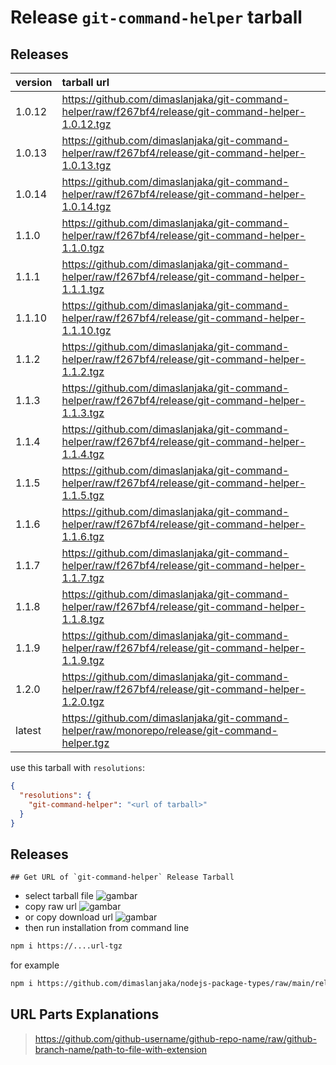 # Release `git-command-helper` tarball
## Releases
| version | tarball url |
| :--- | :--- |
| 1.0.12 | https://github.com/dimaslanjaka/git-command-helper/raw/f267bf4/release/git-command-helper-1.0.12.tgz |
| 1.0.13 | https://github.com/dimaslanjaka/git-command-helper/raw/f267bf4/release/git-command-helper-1.0.13.tgz |
| 1.0.14 | https://github.com/dimaslanjaka/git-command-helper/raw/f267bf4/release/git-command-helper-1.0.14.tgz |
| 1.1.0 | https://github.com/dimaslanjaka/git-command-helper/raw/f267bf4/release/git-command-helper-1.1.0.tgz |
| 1.1.1 | https://github.com/dimaslanjaka/git-command-helper/raw/f267bf4/release/git-command-helper-1.1.1.tgz |
| 1.1.10 | https://github.com/dimaslanjaka/git-command-helper/raw/f267bf4/release/git-command-helper-1.1.10.tgz |
| 1.1.2 | https://github.com/dimaslanjaka/git-command-helper/raw/f267bf4/release/git-command-helper-1.1.2.tgz |
| 1.1.3 | https://github.com/dimaslanjaka/git-command-helper/raw/f267bf4/release/git-command-helper-1.1.3.tgz |
| 1.1.4 | https://github.com/dimaslanjaka/git-command-helper/raw/f267bf4/release/git-command-helper-1.1.4.tgz |
| 1.1.5 | https://github.com/dimaslanjaka/git-command-helper/raw/f267bf4/release/git-command-helper-1.1.5.tgz |
| 1.1.6 | https://github.com/dimaslanjaka/git-command-helper/raw/f267bf4/release/git-command-helper-1.1.6.tgz |
| 1.1.7 | https://github.com/dimaslanjaka/git-command-helper/raw/f267bf4/release/git-command-helper-1.1.7.tgz |
| 1.1.8 | https://github.com/dimaslanjaka/git-command-helper/raw/f267bf4/release/git-command-helper-1.1.8.tgz |
| 1.1.9 | https://github.com/dimaslanjaka/git-command-helper/raw/f267bf4/release/git-command-helper-1.1.9.tgz |
| 1.2.0 | https://github.com/dimaslanjaka/git-command-helper/raw/f267bf4/release/git-command-helper-1.2.0.tgz |
| latest | https://github.com/dimaslanjaka/git-command-helper/raw/monorepo/release/git-command-helper.tgz |

use this tarball with `resolutions`:
```json
{
  "resolutions": {
    "git-command-helper": "<url of tarball>"
  }
}
```

## Releases

    ## Get URL of `git-command-helper` Release Tarball
- select tarball file
![gambar](https://user-images.githubusercontent.com/12471057/203216375-8af4b5d9-00c2-40fb-8d3d-d220beaabd46.png)
- copy raw url
![gambar](https://user-images.githubusercontent.com/12471057/203216508-7590cbb9-a1ce-47d6-96ca-8d82149f0762.png)
- or copy download url
![gambar](https://user-images.githubusercontent.com/12471057/203216541-3807d2c3-5213-49f3-b93d-c626dbae3b2e.png)
- then run installation from command line
```bash
npm i https://....url-tgz
```
for example
```bash
npm i https://github.com/dimaslanjaka/nodejs-package-types/raw/main/release/nodejs-package-types.tgz
```

## URL Parts Explanations
> https://github.com/github-username/github-repo-name/raw/github-branch-name/path-to-file-with-extension